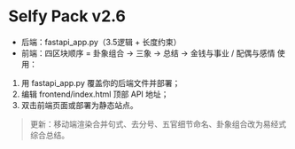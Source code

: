 # Selfy Pack v2.6
- 后端：fastapi_app.py（3.5逻辑 + 长度约束）
- 前端：四区块顺序 = 卦象组合 → 三象 → 总结 → 金钱与事业 / 配偶与感情
使用：
1) 用 fastapi_app.py 覆盖你的后端文件并部署；
2) 编辑 frontend/index.html 顶部 API 地址；
3) 双击前端页面或部署为静态站点。


> 更新：移动端渲染合并句式、去分号、五官细节命名、卦象组合改为易经式综合总结。
